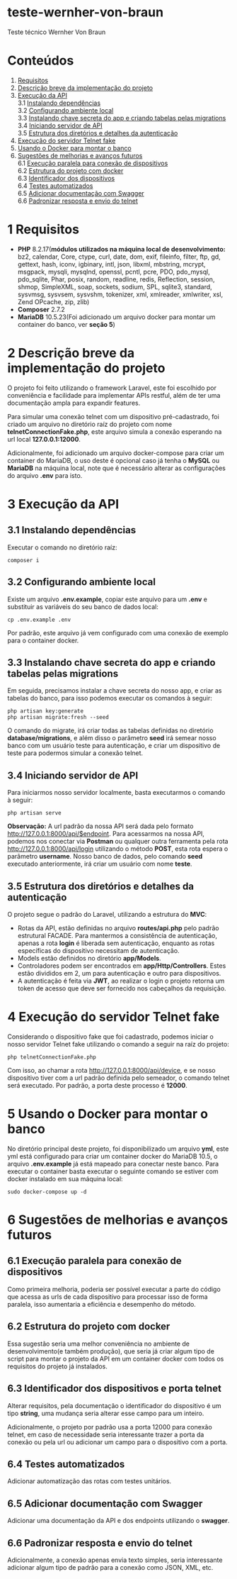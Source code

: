 # teste-wernher-von-braun

Teste técnico Wernher Von Braun

# Conteúdos

1. [Requisitos](#Requisitos)<br>
2. [Descrição breve da implementação do projeto](#Descrição-breve-da-implementação-do-projeto)<br>
3. [Execução da API](#Execução-da-API)<br>
   3.1 [Instalando dependências](##Instalando-dependências)<br>
   3.2 [Configurando ambiente local](##Configurando-ambiente-local)<br>
   3.3 [Instalando chave secreta do app e criando tabelas pelas migrations](##Instalando-chave-secreta-do-app-e-criando-tabelas-pelas-migrations)<br>
   3.4 [Iniciando servidor de API](##Iniciando-servidor-de-API)<br>
   3.5 [Estrutura dos diretórios e detalhes da autenticação](##Estrutura-dos-diretórios-e-detalhes-da-autenticação)<br>
4. [Execução do servidor Telnet fake](#Execução-do-servidor-Telnet-fake)<br>
5. [Usando o Docker para montar o banco](#Usando-o-Docker-para-montar-o-banco)<br>
6. [Sugestões de melhorias e avanços futuros](#Sugestões-de-melhorias-e-avanços-futuros)<br>
   6.1 [Execução paralela para conexão de dispositivos](##Execução-paralela-para-conexão-de-dispositivos)<br>
   6.2 [Estrutura do projeto com docker](##Estrutura-do-projeto-com-docker)<br>
   6.3 [Identificador dos dispositivos](##Identificador-dos-dispositivos)<br>
   6.4 [Testes automatizados](##Testes-automatizados)<br>
   6.5 [Adicionar documentação com Swagger](##Adicionar-documentação-com-Swagger)<br>
   6.6 [Padronizar resposta e envio do telnet](##Padronizar-resposta-e-envio-do-telnet)<br>

# 1 Requisitos

-   **PHP** 8.2.17(**módulos utilizados na máquina local de desenvolvimento:** bz2, calendar, Core, ctype, curl, date, dom, exif, fileinfo, filter, ftp, gd, gettext, hash, iconv, igbinary, intl, json, libxml, mbstring, mcrypt, msgpack, mysqli, mysqlnd, openssl, pcntl, pcre, PDO, pdo_mysql, pdo_sqlite, Phar, posix, random, readline, redis, Reflection, session, shmop, SimpleXML, soap, sockets, sodium, SPL, sqlite3, standard, sysvmsg, sysvsem, sysvshm, tokenizer, xml, xmlreader, xmlwriter, xsl, Zend OPcache, zip, zlib)
-   **Composer** 2.7.2
-   **MariaDB** 10.5.23(Foi adicionado um arquivo docker para montar um container do banco, ver **seção 5**)

# 2 Descrição breve da implementação do projeto

O projeto foi feito utilizando o framework Laravel, este foi escolhido por conveniência e facilidade para implementar APIs restful, além de ter uma documentação ampla para expandir features.

Para simular uma conexão telnet com um dispositivo pré-cadastrado, foi criado um arquivo no diretório raíz do projeto com nome **telnetConnectionFake.php**, este arquivo simula a conexão esperando na url local **127.0.0.1:12000**.

Adicionalmente, foi adicionado um arquivo docker-compose para criar um container do MariaDB, o uso deste é opcional caso já tenha o **MySQL** ou **MariaDB** na máquina local, note que é necessário alterar as configurações do arquivo **.env** para isto.

# 3 Execução da API

## 3.1 Instalando dependências

Executar o comando no diretório raíz:

```console
composer i
```

## 3.2 Configurando ambiente local

Existe um arquivo **.env.example**, copiar este arquivo para um **.env** e substituir as variáveis do seu banco de dados local:

```console
cp .env.example .env
```

Por padrão, este arquivo já vem configurado com uma conexão de exemplo para o container docker.

## 3.3 Instalando chave secreta do app e criando tabelas pelas migrations

Em seguida, precisamos instalar a chave secreta do nosso app, e criar as tabelas do banco, para isso podemos executar os comandos à seguir:

```console
php artisan key:generate
php artisan migrate:fresh --seed
```

O comando do migrate, irá criar todas as tabelas definidas no diretório **database/migrations**, e além disso o parâmetro **seed** irá semear nosso banco com um usuário teste para autenticação, e criar um dispositivo de teste para podermos simular a conexão telnet.

## 3.4 Iniciando servidor de API

Para iniciarmos nosso servidor localmente, basta executarmos o comando à seguir:

```console
php artisan serve
```

**Observação:** A url padrão da nossa API será dada pelo formato http://127.0.0.1:8000/api/$endpoint. Para acessarmos na nossa API, podemos nos conectar via **Postman** ou qualquer outra ferramenta pela rota http://127.0.0.1:8000/api/login utilizando o método **POST**, esta rota espera o parâmetro **username**. Nosso banco de dados, pelo comando **seed** executado anteriormente, irá criar um usuário com nome **teste**.

## 3.5 Estrutura dos diretórios e detalhes da autenticação

O projeto segue o padrão do Laravel, utilizando a estrutura do **MVC**:

-   Rotas da API, estão definidas no arquivo **routes/api.php** pelo padrão estrutural FACADE. Para mantermos a consistência de autenticação, apenas a rota **login** é liberada sem autenticação, enquanto as rotas específicas do dispositivo necessitam de autenticação.
-   Models estão definidos no diretório **app/Models**.
-   Controladores podem ser encontrados em **app/Http/Controllers**. Estes estão divididos em 2, um para autenticação e outro para dispositivos.
-   A autenticação é feita via **JWT**, ao realizar o login o projeto retorna um token de acesso que deve ser fornecido nos cabeçalhos da requisição.

# 4 Execução do servidor Telnet fake

Considerando o dispositivo fake que foi cadastrado, podemos iniciar o nosso servidor Telnet fake utilizando o comando a seguir na raíz do projeto:

```console
php telnetConnectionFake.php
```

Com isso, ao chamar a rota http://127.0.0.1:8000/api/device, e se nosso dispositivo tiver com a url padrão definida pelo semeador, o comando telnet será executado. Por padrão, a porta deste processo é **12000**.

# 5 Usando o Docker para montar o banco

No diretório principal deste projeto, foi disponibilizado um arquivo **yml**, este yml está configurado para criar um container docker do MariaDB 10.5, o arquivo **.env.example** já está mapeado para conectar neste banco. Para executar o container basta executar o seguinte comando se estiver com docker instalado em sua máquina local:

```console
sudo docker-compose up -d
```

# 6 Sugestões de melhorias e avanços futuros

## 6.1 Execução paralela para conexão de dispositivos

Como primeira melhoria, poderia ser possível executar a parte do código que acessa as urls de cada dispositivo para processar isso de forma paralela, isso aumentaria a eficiência e desempenho do método.

## 6.2 Estrutura do projeto com docker

Essa sugestão seria uma melhor conveniência no ambiente de desenvolvimento(e também produção), que seria já criar algum tipo de script para montar o projeto da API em um container docker com todos os requisitos do projeto já instalados.

## 6.3 Identificador dos dispositivos e porta telnet

Alterar requisitos, pela documentação o identificador do dispositivo é um tipo **string**, uma mudança seria alterar esse campo para um inteiro.

Adicionalmente, o projeto por padrão usa a porta 12000 para conexão telnet, em caso de necessidade seria interessante trazer a porta da conexão ou pela url ou adicionar um campo para o dispositivo com a porta.

## 6.4 Testes automatizados

Adicionar automatização das rotas com testes unitários.

## 6.5 Adicionar documentação com Swagger

Adicionar uma documentação da API e dos endpoints utilizando o **swagger**.

## 6.6 Padronizar resposta e envio do telnet

Adicionalmente, a conexão apenas envia texto simples, seria interessante adicionar algum tipo de padrão para a conexão como JSON, XML, etc.
